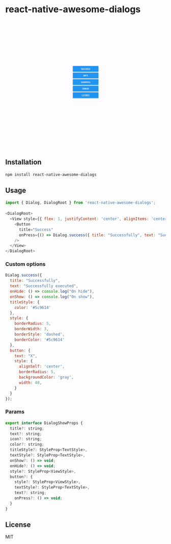 # react-native-awesome-dialogs

<div align="center">
  <img src="https://github.com/hlsxx/react-native-awesome-dialogs/blob/master/blob/example.gif" alt="react-native-awesome-dialogs" style="width:180px; height:400px" />
</div>

## Installation

```sh
npm install react-native-awesome-dialogs
```

## Usage


```js
import { Dialog, DialogRoot } from 'react-native-awesome-dialogs';

<DialogRoot>
  <View style={{ flex: 1, justifyContent: 'center', alignItems: 'center'}}>
    <Button
      title="Success"
      onPress={() => Dialog.success({ title: "Successfully", text: "Successfully executed" })}
    />
  </View>
</DialogRoot>
```

### Custom options

```js
Dialog.success({
  title: "Successfully",
  text: "Successfully executed",
  onHide: () => console.log("On hide"),
  onShow: () => console.log("On show"),
  titleStyle: {
    color: '#5c9614'
  },
  style: {
    borderRadius: 5,
    borderWidth: 3,
    borderStyle: 'dashed',
    borderColor: '#5c9614'
  },
  button: {
    text: "X",
    style: {
      alignSelf: 'center',
      borderRadius: 5,
      backgroundColor: 'gray',
      width: 40,
    }
  }
});

```

### Params

```js
export interface DialogShowProps {
  title?: string;
  text?: string;
  icon?: string;
  color?: string;
  titleStyle?: StyleProp<TextStyle>,
  textStyle?: StyleProp<TextStyle>,
  onShow?: () => void;
  onHide?: () => void;
  style?: StyleProp<ViewStyle>,
  button?: {
    style?: StyleProp<ViewStyle>,
    textStyle?: StyleProp<TextStyle>,
    text?: string;
    onPress?: () => void;
  }
}
```

## License
MIT
